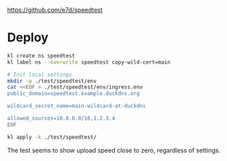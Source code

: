 
https://github.com/e7d/speedtest

# Deploy

```bash
kl create ns speedtest
kl label ns --overwrite speedtest copy-wild-cert=main

# Init local settings
mkdir -p ./test/speedtest/env
cat <<EOF > ./test/speedtest/env/ingress.env
public_domain=speedtest.example.duckdns.org

wildcard_secret_name=main-wildcard-at-duckdns

allowed_sources=10.0.0.0/16,1.2.3.4
EOF

kl apply -k ./test/speedtest/
```

The test seems to show upload speed close to zero, regardless of settings.
